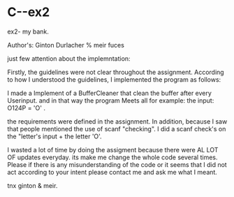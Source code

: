# C--ex2
ex2- my bank.

Author's: Ginton Durlacher % meir fuces

just few attention about the implemntation:

Firstly, the guidelines were not clear throughout the assignment.
According to how I understood the guidelines, I implemented the program as follows:


I made a Implement of a BufferCleaner that clean the buffer after every Userinput. and in that way the program Meets all
for example:  the input: O124P = 'O' .

the requirements were defined in the assignment.
In addition, because I saw that people mentioned the use of scanf "checking". I did a scanf check's on the "letter's input + the letter 'O'.

I wasted a lot of time  by doing  the assigment because there were AL LOT OF updates everyday.
its make me  change the whole code several times.
Please if there is any misunderstanding of the code or it seems that I did not act according to your intent
please contact me and ask me what I meant.

tnx 
ginton & meir.
